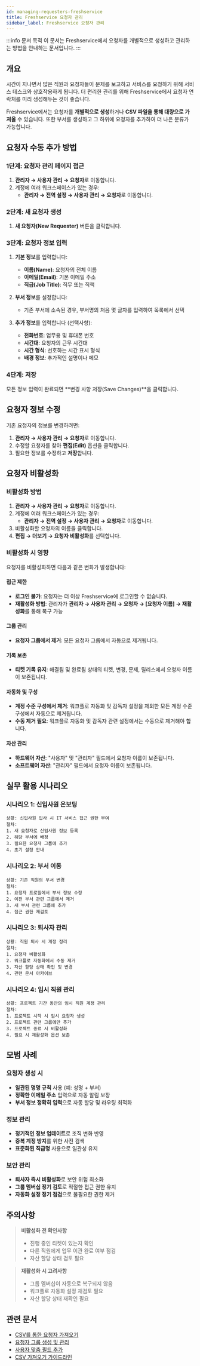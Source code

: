 ```yaml
---
id: managing-requesters-freshservice
title: Freshservice 요청자 관리
sidebar_label: Freshservice 요청자 관리
---
```


:::info 문서 목적
이 문서는 Freshservice에서 요청자를 개별적으로 생성하고 관리하는 방법을 안내하는 문서입니다.
:::

## 개요

시간이 지나면서 많은 직원과 요청자들이 문제를 보고하고 서비스를 요청하기 위해 서비스 데스크와 상호작용하게 됩니다. 더 편리한 관리를 위해 Freshservice에서 요청자 연락처를 미리 생성해두는 것이 좋습니다.

Freshservice에서는 요청자를 **개별적으로 생성**하거나 **CSV 파일을 통해 대량으로 가져올** 수 있습니다. 또한 부서를 생성하고 그 하위에 요청자를 추가하여 더 나은 분류가 가능합니다.

## 요청자 수동 추가 방법

### 1단계: 요청자 관리 페이지 접근

1. **관리자 → 사용자 관리 → 요청자**로 이동합니다.
2. 계정에 여러 워크스페이스가 있는 경우:
   - **관리자 → 전역 설정 → 사용자 관리 → 요청자**로 이동합니다.

### 2단계: 새 요청자 생성

1. **새 요청자(New Requester)** 버튼을 클릭합니다.

### 3단계: 요청자 정보 입력

1. **기본 정보**를 입력합니다:
   - **이름(Name)**: 요청자의 전체 이름
   - **이메일(Email)**: 기본 이메일 주소
   - **직급(Job Title)**: 직무 또는 직책

2. **부서 정보**를 설정합니다:
   - 기존 부서에 소속된 경우, 부서명의 처음 몇 글자를 입력하여 목록에서 선택

3. **추가 정보**를 입력합니다 (선택사항):
   - **전화번호**: 업무용 및 휴대폰 번호
   - **시간대**: 요청자의 근무 시간대
   - **시간 형식**: 선호하는 시간 표시 형식
   - **배경 정보**: 추가적인 설명이나 메모

### 4단계: 저장

모든 정보 입력이 완료되면 **변경 사항 저장(Save Changes)**을 클릭합니다.

## 요청자 정보 수정

기존 요청자의 정보를 변경하려면:

1. **관리자 → 사용자 관리 → 요청자**로 이동합니다.
2. 수정할 요청자를 찾아 **편집(Edit)** 옵션을 클릭합니다.
3. 필요한 정보를 수정하고 **저장**합니다.

## 요청자 비활성화

### 비활성화 방법

1. **관리자 → 사용자 관리 → 요청자**로 이동합니다.
2. 계정에 여러 워크스페이스가 있는 경우:
   - **관리자 → 전역 설정 → 사용자 관리 → 요청자**로 이동합니다.
3. 비활성화할 요청자의 이름을 클릭합니다.
4. **편집 → 더보기 → 요청자 비활성화**를 선택합니다.

### 비활성화 시 영향

요청자를 비활성화하면 다음과 같은 변화가 발생합니다:

#### 접근 제한
- **로그인 불가**: 요청자는 더 이상 Freshservice에 로그인할 수 없습니다.
- **재활성화 방법**: 관리자가 **관리자 → 사용자 관리 → 요청자 → [요청자 이름] → 재활성화**를 통해 복구 가능

#### 그룹 관리
- **요청자 그룹에서 제거**: 모든 요청자 그룹에서 자동으로 제거됩니다.

#### 기록 보존
- **티켓 기록 유지**: 해결됨 및 완료됨 상태의 티켓, 변경, 문제, 릴리스에서 요청자 이름이 보존됩니다.

#### 자동화 및 구성
- **계정 수준 구성에서 제거**: 워크플로 자동화 및 감독자 설정을 제외한 모든 계정 수준 구성에서 자동으로 제거됩니다.
- **수동 제거 필요**: 워크플로 자동화 및 감독자 관련 설정에서는 수동으로 제거해야 합니다.

#### 자산 관리
- **하드웨어 자산**: "사용자" 및 "관리자" 필드에서 요청자 이름이 보존됩니다.
- **소프트웨어 자산**: "관리자" 필드에서 요청자 이름이 보존됩니다.

## 실무 활용 시나리오

### 시나리오 1: 신입사원 온보딩
```
상황: 신입사원 입사 시 IT 서비스 접근 권한 부여
절차: 
1. 새 요청자로 신입사원 정보 등록
2. 해당 부서에 배정
3. 필요한 요청자 그룹에 추가
4. 초기 설정 안내
```

### 시나리오 2: 부서 이동
```
상황: 기존 직원의 부서 변경
절차:
1. 요청자 프로필에서 부서 정보 수정
2. 이전 부서 관련 그룹에서 제거
3. 새 부서 관련 그룹에 추가
4. 접근 권한 재검토
```

### 시나리오 3: 퇴사자 관리
```
상황: 직원 퇴사 시 계정 정리
절차:
1. 요청자 비활성화
2. 워크플로 자동화에서 수동 제거
3. 자산 할당 상태 확인 및 변경
4. 관련 문서 아카이브
```

### 시나리오 4: 임시 직원 관리
```
상황: 프로젝트 기간 동안의 임시 직원 계정 관리
절차:
1. 프로젝트 시작 시 임시 요청자 생성
2. 프로젝트 관련 그룹에만 추가
3. 프로젝트 종료 시 비활성화
4. 필요 시 재활성화 옵션 보존
```

## 모범 사례

### 요청자 생성 시
- **일관된 명명 규칙** 사용 (예: 성명 + 부서)
- **정확한 이메일 주소** 입력으로 자동 알림 보장
- **부서 정보 정확히 입력**으로 자동 할당 및 라우팅 최적화

### 정보 관리
- **정기적인 정보 업데이트**로 조직 변화 반영
- **중복 계정 방지**를 위한 사전 검색
- **표준화된 직급명** 사용으로 일관성 유지

### 보안 관리
- **퇴사자 즉시 비활성화**로 보안 위험 최소화
- **그룹 멤버십 정기 검토**로 적절한 접근 권한 유지
- **자동화 설정 정기 점검**으로 불필요한 권한 제거

## 주의사항

> **비활성화 전 확인사항**
> - 진행 중인 티켓이 있는지 확인
> - 다른 직원에게 업무 이관 완료 여부 점검
> - 자산 할당 상태 검토 필요

> **재활성화 시 고려사항**
> - 그룹 멤버십이 자동으로 복구되지 않음
> - 워크플로 자동화 설정 재검토 필요
> - 자산 할당 상태 재확인 필요

## 관련 문서

- [CSV를 통한 요청자 가져오기](./importing-requesters-csv.md)
- [요청자 그룹 생성 및 관리](./create-manage-requester-groups.md)
- [사용자 맞춤 필드 추가](./adding-custom-fields-users.md)
- [CSV 가져오기 가이드라인](./csv-import-guidelines.md)
